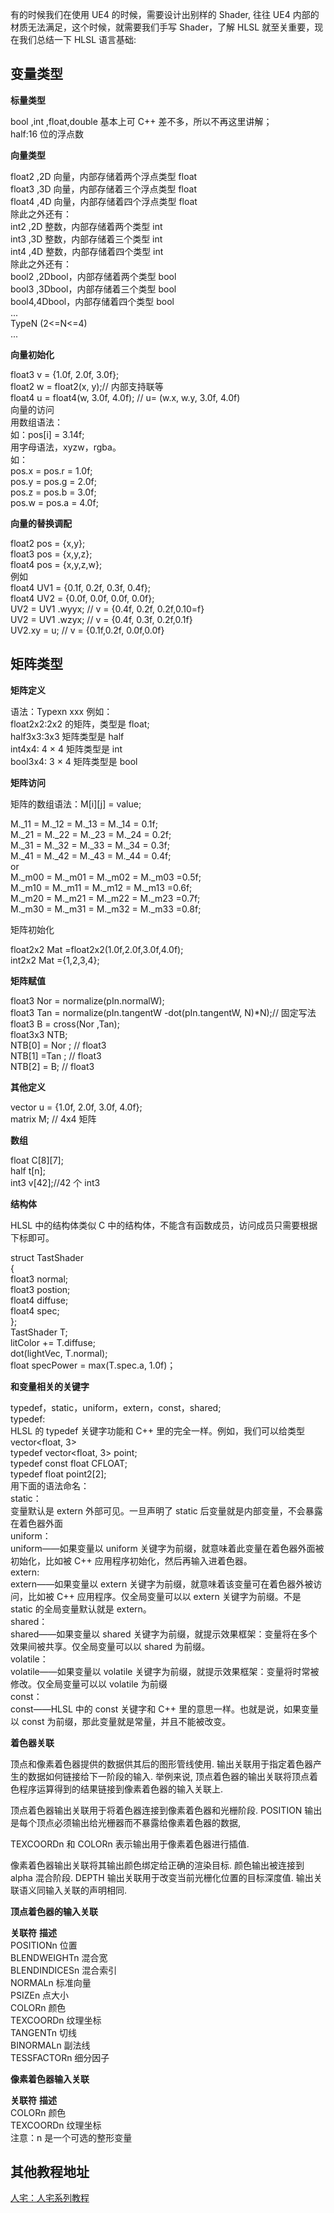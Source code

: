 有的时候我们在使用 UE4 的时候，需要设计出别样的 Shader, 往往 UE4 内部的材质无法满足，这个时候，就需要我们手写 Shader，了解 HLSL 就至关重要，现在我们总结一下 HLSL 语言基础:

## **变量类型**

**标量类型**

bool ,int ,float,double 基本上可 C++ 差不多，所以不再这里讲解；  
half:16 位的浮点数

**向量类型**

float2 ,2D 向量，内部存储着两个浮点类型 float  
float3 ,3D 向量，内部存储着三个浮点类型 float  
float4 ,4D 向量，内部存储着四个浮点类型 float  
除此之外还有：  
int2 ,2D 整数，内部存储着两个类型 int  
int3 ,3D 整数，内部存储着三个类型 int  
int4 ,4D 整数，内部存储着四个类型 int  
除此之外还有：  
bool2 ,2Dbool，内部存储着两个类型 bool  
bool3 ,3Dbool，内部存储着三个类型 bool  
bool4,4Dbool，内部存储着四个类型 bool  
...  
TypeN (2<=N<=4)  
...

**向量初始化**

float3 v = {1.0f, 2.0f, 3.0f};  
float2 w = float2(x, y);// 内部支持联等  
float4 u = float4(w, 3.0f, 4.0f); // u= (w.x, w.y, 3.0f, 4.0f)  
向量的访问  
用数组语法：  
如：pos[i] = 3.14f;  
用字母语法，xyzw，rgba。  
如：  
pos.x = pos.r = 1.0f;  
pos.y = pos.g = 2.0f;  
pos.z = pos.b = 3.0f;  
pos.w = pos.a = 4.0f;

**向量的替换调配**

float2 pos = {x,y};  
float3 pos = {x,y,z};  
float4 pos = {x,y,z,w};  
例如  
float4 UV1 = {0.1f, 0.2f, 0.3f, 0.4f};  
float4 UV2 = {0.0f, 0.0f, 0.0f, 0.0f};  
UV2 = UV1 .wyyx; // v = {0.4f, 0.2f, 0.2f,0.10=f}  
UV2 = UV1 .wzyx; // v = {0.4f, 0.3f, 0.2f,0.1f}  
UV2.xy = u; // v = {0.1f,0.2f, 0.0f,0.0f}

## **矩阵类型**

**矩阵定义**

语法：Typexn xxx 例如：  
float2x2:2x2 的矩阵，类型是 float;  
half3x3:3x3 矩阵类型是 half  
int4x4: 4 × 4 矩阵类型是 int  
bool3x4: 3 × 4 矩阵类型是 bool

**矩阵访问**

矩阵的数组语法：M[i][j] = value;

M._11 = M._12 = M._13 = M._14 = 0.1f;  
M._21 = M._22 = M._23 = M._24 = 0.2f;  
M._31 = M._32 = M._33 = M._34 = 0.3f;  
M._41 = M._42 = M._43 = M._44 = 0.4f;  
or  
M._m00 = M._m01 = M._m02 = M._m03 =0.5f;  
M._m10 = M._m11 = M._m12 = M._m13 =0.6f;  
M._m20 = M._m21 = M._m22 = M._m23 =0.7f;  
M._m30 = M._m31 = M._m32 = M._m33 =0.8f;

矩阵初始化

float2x2 Mat =float2x2(1.0f,2.0f,3.0f,4.0f);  
int2x2 Mat ={1,2,3,4};

**矩阵赋值**

float3 Nor = normalize(pIn.normalW);  
float3 Tan = normalize(pIn.tangentW -dot(pIn.tangentW, N)*N);// 固定写法  
float3 B = cross(Nor ,Tan);  
float3x3 NTB;  
NTB[0] = Nor ; // float3  
NTB[1] =Tan ; // float3  
NTB[2] = B; // float3

**其他定义**

vector u = {1.0f, 2.0f, 3.0f, 4.0f};  
matrix M; // 4x4 矩阵

**数组**

float C[8][7];  
half t[n];  
int3 v[42];//42 个 int3

**结构体**

HLSL 中的结构体类似 C 中的结构体，不能含有函数成员，访问成员只需要根据下标即可。

struct TastShader  
{  
float3 normal;  
float3 postion;  
float4 diffuse;  
float4 spec;  
};  
TastShader T;  
litColor += T.diffuse;  
dot(lightVec, T.normal);  
float specPower = max(T.spec.a, 1.0f)；

**和变量相关的关键字**

typedef，static，uniform，extern，const，shared;  
typedef:  
HLSL 的 typedef 关键字功能和 C++ 里的完全一样。例如，我们可以给类型 vector<float, 3>  
typedef vector<float, 3> point;  
typedef const float CFLOAT;  
typedef float point2[2];  
用下面的语法命名：  
static：  
变量默认是 extern 外部可见。一旦声明了 static 后变量就是内部变量，不会暴露在着色器外面  
uniform：  
uniform——如果变量以 uniform 关键字为前缀，就意味着此变量在着色器外面被初始化，比如被 C++ 应用程序初始化，然后再输入进着色器。  
extern:  
extern——如果变量以 extern 关键字为前缀，就意味着该变量可在着色器外被访问，比如被 C++ 应用程序。仅全局变量可以以 extern 关键字为前缀。不是 static 的全局变量默认就是 extern。  
shared：  
shared——如果变量以 shared 关键字为前缀，就提示效果框架：变量将在多个效果间被共享。仅全局变量可以以 shared 为前缀。  
volatile：  
volatile——如果变量以 volatile 关键字为前缀，就提示效果框架：变量将时常被修改。仅全局变量可以以 volatile 为前缀  
const：  
const——HLSL 中的 const 关键字和 C++ 里的意思一样。也就是说，如果变量以 const 为前缀，那此变量就是常量，并且不能被改变。

**着色器关联**

顶点和像素着色器提供的数据供其后的图形管线使用. 输出关联用于指定着色器产生的数据如何链接给下一阶段的输入. 举例来说, 顶点着色器的输出关联将顶点着色程序运算得到的结果链接到像素着色器的输入关联上.

顶点着色器输出关联用于将着色器连接到像素着色器和光栅阶段. POSITION 输出是每个顶点必须输出给光栅器而不暴露给像素着色器的数据,

TEXCOORDn 和 COLORn 表示输出用于像素着色器进行插值.

像素着色器输出关联将其输出颜色绑定给正确的渲染目标. 颜色输出被连接到 alpha 混合阶段. DEPTH 输出关联用于改变当前光栅化位置的目标深度值. 输出关联语义同输入关联的声明相同.

**顶点着色器的输入关联**

**关联符** **描述**  
POSITIONn 位置  
BLENDWEIGHTn 混合宽  
BLENDINDICESn 混合索引  
NORMALn 标准向量  
PSIZEn 点大小  
COLORn 颜色  
TEXCOORDn 纹理坐标  
TANGENTn 切线  
BINORMALn 副法线  
TESSFACTORn 细分因子

**像素着色器输入关联**

**关联符** **描述**  
COLORn 颜色  
TEXCOORDn 纹理坐标  
注意：n 是一个可选的整形变量

## **其他教程地址**

[人宅：人宅系列教程](https://zhuanlan.zhihu.com/p/60117613)